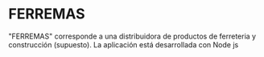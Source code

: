 # FERREMAS
"FERREMAS" corresponde a una distribuidora de productos de ferreteria y construcción (supuesto). La aplicación está desarrollada con Node js
